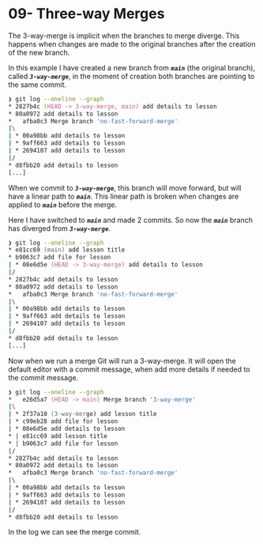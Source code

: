 # 09- Three-way Merges

The 3-way-merge is implicit when the branches to merge diverge. This happens when changes are made to the original branches after the creation of the new branch.

In this example I have created a new branch from ***`main`*** (the original branch), called ***`3-way-merge`***, in the moment of creation both branches are pointing to the same commit.

```zsh
❯ git log --oneline --graph
* 2827b4c (HEAD -> 3-way-merge, main) add details to lesson
* 80a0972 add details to lesson
*   afba0c3 Merge branch 'no-fast-forward-merge'
|\
| * 00a98bb add details to lesson
| * 9aff663 add details to lesson
| * 2694107 add details to lesson
|/
* d8fbb20 add details to lesson
[...]
```

When we commit to ***`3-way-merge`***, this branch will move forward, but will have a linear path to ***`main`***. This linear path is broken when changes are applied to ***`main`*** before the merge.

Here I have switched to ***`main`*** and made 2 commits. So now the ***`main`*** branch has diverged from ***`3-way-merge`***.

```zsh
❯ git log --oneline --graph
* e81cc69 (main) add lesson title
* b9063c7 add file for lesson
| * 08e6d5e (HEAD -> 3-way-merge) add details to lesson
|/
* 2827b4c add details to lesson
* 80a0972 add details to lesson
*   afba0c3 Merge branch 'no-fast-forward-merge'
|\
| * 00a98bb add details to lesson
| * 9aff663 add details to lesson
| * 2694107 add details to lesson
|/
* d8fbb20 add details to lesson
[...]
```

Now when we run a merge Git will run a 3-way-merge. It will open the default editor with a commit message, when add more details if needed to the commit message.

```zsh
❯ git log --oneline --graph
*   e26d5a7 (HEAD -> main) Merge branch '3-way-merge'
|\
| * 2f37a10 (3-way-merge) add lesson title
| * c99eb28 add file for lesson
| * 08e6d5e add details to lesson
* | e81cc69 add lesson title
* | b9063c7 add file for lesson
|/
* 2827b4c add details to lesson
* 80a0972 add details to lesson
*   afba0c3 Merge branch 'no-fast-forward-merge'
|\
| * 00a98bb add details to lesson
| * 9aff663 add details to lesson
| * 2694107 add details to lesson
|/
* d8fbb20 add details to lesson
```

In the log we can see the merge commit.
